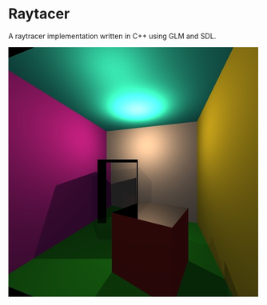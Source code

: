 # Raytacer
A raytracer implementation written in C++ using GLM and SDL.

![Screenshot](screenshot.jpg?raw=true "Screenshot")
